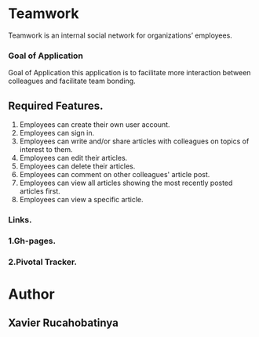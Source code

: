 # Teamwork

Teamwork is an internal social network for organizations’ employees.

### Goal of Application

Goal of Application this application is to facilitate more interaction between colleagues and facilitate team bonding.

## Required Features.

1. Employees can create their own user account.
2. Employees can sign in.
3. Employees can write and/or share articles with colleagues on topics of interest to them.
4. Employees can edit their articles.
5. Employees can delete their articles.
6. Employees can comment on other colleagues' article post.
7. Employees can view all articles showing the most recently posted articles first.
8. Employees can view a specific article.

### Links.

### 1.Gh-pages.



### 2.Pivotal Tracker.




# **Author**

## **Xavier Rucahobatinya**
